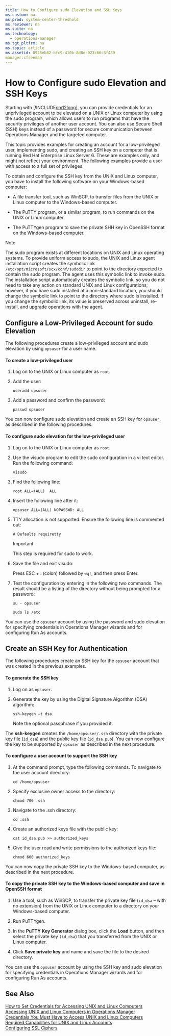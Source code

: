 ```yaml
---
title: How to Configure sudo Elevation and SSH Keys
ms.custom: na
ms.prod: system-center-threshold
ms.reviewer: na
ms.suite: na
ms.technology: 
  - operations-manager
ms.tgt_pltfrm: na
ms.topic: article
ms.assetid: 0925eb82-bfc9-410b-8d8e-923c66c3f489
manager:cfreeman
---
```

# How to Configure sudo Elevation and SSH Keys
Starting with [!INCLUDE[om12long](../../om/manage//om12long_md.md)], you can provide credentials for an unprivileged account to be elevated on a UNIX or Linux computer by using the sudo program, which allows users to run programs that have the security privileges of another user account. You can also use Secure Shell \(SSH\) keys instead of a password for secure communication between Operations Manager and the targeted computer.  
  
This topic provides examples for creating an account for a low\-privileged user, implementing sudo, and creating an SSH key on a computer that is running Red Hat Enterprise Linux Server 6. These are examples only, and might not reflect your environment. The following examples provide a user with access to a full set of privileges.  
  
To obtain and configure the SSH key from the UNIX and Linux computer, you have to install the following software on your Windows\-based computer:  
  
-   A file transfer tool, such as WinSCP, to transfer files from the UNIX or Linux computer to the Windows\-based computer.  
  
-   The PuTTY program, or a similar program, to run commands on the UNIX or Linux computer.  
  
-   The PuTTYgen program to save the private SHH key in OpenSSH format on the Windows\-based computer.  
  
> [!NOTE]  
> The sudo program exists at different locations on UNIX and Linux operating systems. To provide uniform access to sudo, the UNIX and Linux agent installation script creates the symbolic link `/etc/opt/microsoft/scx/conf/sudodir` to point to the directory expected to contain the sudo program. The agent uses this symbolic link to invoke sudo. The installation script automatically creates the symbolic link, so you do not need to take any action on standard UNIX and Linux configurations; however, if you have sudo installed at a non\-standard location, you should change the symbolic link to point to the directory where sudo is installed. If you change the symbolic link, its value is preserved across uninstall, re\-install, and upgrade operations with the agent.  
  
## Configure a Low\-Privileged Account for sudo Elevation  
The following procedures create a low\-privileged account and sudo elevation by using `opsuser` for a user name.  
  
#### To create a low\-privileged user  
  
1.  Log on to the UNIX or Linux computer as `root`.  
  
2.  Add the user:  
  
    `useradd opsuser`  
  
3.  Add a password and confirm the password:  
  
    `passwd opsuser`  
  
You can now configure sudo elevation and create an SSH key for `opsuser`, as described in the following procedures.  
  
#### To configure sudo elevation for the low\-privileged user  
  
1.  Log on to the UNIX or Linux computer as `root`.  
  
2.  Use the visudo program to edit the sudo configuration in a vi text editor. Run the following command:  
  
    `visudo`  
  
3.  Find the following line:  
  
    `root ALL=(ALL)  ALL`  
  
4.  Insert the following line after it:  
  
    `opsuser ALL=(ALL) NOPASSWD: ALL`  
  
5.  TTY allocation is not supported. Ensure the following line is commented out:  
  
    `# Defaults requiretty`  
  
    > [!IMPORTANT]  
    > This step is required for sudo to work.  
  
6.  Save the file and exit visudo:  
  
    Press ESC \+ : \(colon\) followed by `wq!`, and then press Enter.  
  
7.  Test the configuration by entering in the following two commands. The result should be a listing of the directory without being prompted for a password:  
  
    `su - opsuser`  
  
    `sudo ls /etc`  
  
You can use the `opsuser` account by using the password and sudo elevation for specifying credentials in Operations Manager wizards and for configuring Run As accounts.  
  
## Create an SSH Key for Authentication  
The following procedures create an SSH key for the `opsuser` account that was created in the previous examples.  
  
#### To generate the SSH key  
  
1.  Log on as `opsuser`.  
  
2.  Generate the key by using the Digital Signature Algorithm \(DSA\) algorithm:  
  
    `ssh-keygen –t dsa`  
  
    Note the optional passphrase if you provided it.  
  
The **ssh\-keygen** creates the `/home/opsuser/.ssh` directory with the private key file \(`id_dsa`\) and the public key file \(`id_dsa.pub`\). You can now configure the key to be supported by `opsuser` as described in the next procedure.  
  
#### To configure a user account to support the SSH key  
  
1.  At the command prompt, type the following commands. To navigate to the user account directory:  
  
    `cd /home/opsuser`  
  
2.  Specify exclusive owner access to the directory:  
  
    `chmod 700 .ssh`  
  
3.  Navigate to the .ssh directory:  
  
    `cd .ssh`  
  
4.  Create an authorized keys file with the public key:  
  
    `cat id_dsa.pub >> authorized_keys`  
  
5.  Give the user read and write permissions to the authorized keys file:  
  
    `chmod 600 authorized_keys`  
  
You can now copy the private SSH key to the Windows\-based computer, as described in the next procedure.  
  
#### To copy the private SSH key to the Windows\-based computer and save in OpenSSH format  
  
1.  Use a tool, such as WinSCP, to transfer the private key file \(`id_dsa` – with no extension\) from the UNIX or Linux computer to a directory on your Windows\-based computer.  
  
2.  Run PuTTYgen.  
  
3.  In the **PuTTY Key Generator** dialog box, click the **Load** button, and then select the private key `(id_dsa`\) that you transferred from the UNIX or Linux computer.  
  
4.  Click **Save private key** and name and save the file to the desired directory.  
  
You can use the `opsuser` account by using the SSH key and sudo elevation for specifying credentials in Operations Manager wizards and for configuring Run As accounts.  
  
## See Also  
[How to Set Credentials for Accessing UNIX and Linux Computers](../../om/manage/How-to-Set-Credentials-for-Accessing-UNIX-and-Linux-Computers.md)  
[Accessing UNIX and Linux Computers in Operations Manager](../../om/manage/Accessing-UNIX-and-Linux-Computers-in-Operations-Manager.md)  
[Credentials You Must Have to Access UNIX and Linux Computers](../../om/manage/Credentials-You-Must-Have-to-Access-UNIX-and-Linux-Computers.md)  
[Required Capabilities for UNIX and Linux Accounts](../../om/manage/Required-Capabilities-for-UNIX-and-Linux-Accounts.md)  
[Configuring SSL Ciphers](../../om/manage/Configuring-SSL-Ciphers.md)  
  
